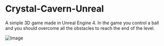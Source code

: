 ﻿# Crystal-Cavern-Unreal
 
 A simple 3D game made in Unreal Engine 4. In the game you control a ball and you should overcome all the obstacles to reach the end of the level.
 
 ![Image](https://i.imgur.com/SqfipIw.png?1)
